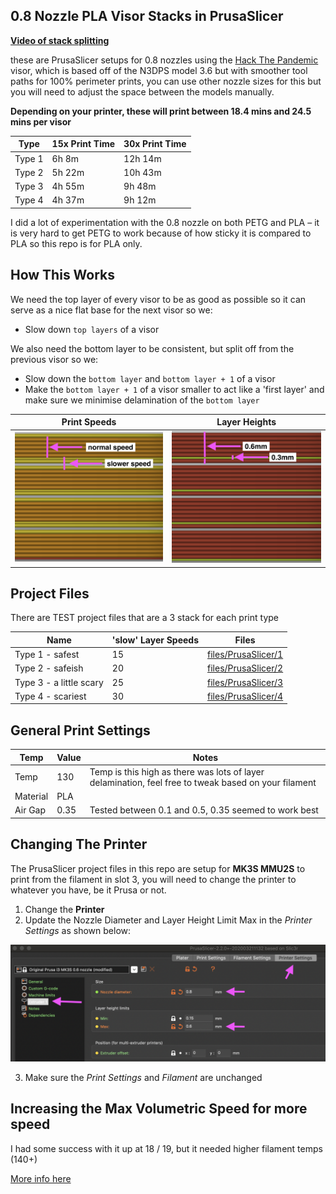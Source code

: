 ## 0.8 Nozzle PLA Visor Stacks in PrusaSlicer

**[Video of stack splitting](https://imgur.com/YbhcxAj)**

these are PrusaSlicer setups for 0.8 nozzles using the [Hack The Pandemic](www.hackthepandemic.co.uk) visor, which is based off of the N3DPS model 3.6 but with smoother tool paths for 100% perimeter prints, you can use other nozzle sizes for this but you will need to adjust the space between the models manually.

**Depending on your printer, these will print between 18.4 mins and 24.5 mins per visor**

| Type | 15x Print Time | 30x Print Time |
| ------- | ------ | ------ |
| Type 1 | 6h 8m | 12h 14m |
| Type 2 | 5h 22m | 10h 43m |
| Type 3 | 4h 55m | 9h 48m |
| Type 4 | 4h 37m | 9h 12m |

I did a lot of experimentation with the 0.8 nozzle on both PETG and PLA – it is very hard to get PETG to work because of how sticky it is compared to PLA so this repo is for PLA only.


## How This Works

We need the top layer of every visor to be as good as possible so it can serve as a nice flat base for the next visor so we:

* Slow down `top layers` of a visor

We also need the bottom layer to be consistent, but split off from the previous visor so we: 

* Slow down the `bottom layer` and `bottom layer + 1` of a visor
* Make the `bottom layer + 1` of a visor smaller to act like a 'first layer' and make sure we minimise delamination of the `bottom layer`

| Print Speeds | Layer Heights |
| ------- | ------ |
| ![img](https://github.com/iamacup/visor-stack-printing-0.8-nozzle/raw/master/files/images/layer-speeds.png) | ![img](https://github.com/iamacup/visor-stack-printing-0.8-nozzle/raw/master/files/images/layer-heights.png) |


## Project Files

There are TEST project files that are a 3 stack for each print type

| Name | 'slow' Layer Speeds | Files |
| ------- | ------ | ----- |
| Type 1 - safest | 15 | [files/PrusaSlicer/1](https://github.com/iamacup/visor-stack-printing-0.8-nozzle/tree/master/files/PrusaSlicer/1) |
| Type 2 - safeish | 20 | [files/PrusaSlicer/2](https://github.com/iamacup/visor-stack-printing-0.8-nozzle/tree/master/files/PrusaSlicer/2) |
| Type 3 - a little scary | 25 | [files/PrusaSlicer/3](https://github.com/iamacup/visor-stack-printing-0.8-nozzle/tree/master/files/PrusaSlicer/3) |
| Type 4 - scariest | 30 | [files/PrusaSlicer/4](https://github.com/iamacup/visor-stack-printing-0.8-nozzle/tree/master/files/PrusaSlicer/4) |


## General Print Settings

| Temp | Value | Notes |
| ------- | ------ | ------ |
| Temp | 130 | Temp is this high as there was lots of layer delamination, feel free to tweak based on your filament |
| Material | PLA |  |
| Air Gap | 0.35 | Tested between 0.1 and 0.5, 0.35 seemed to work best |


## Changing The Printer

The PrusaSlicer project files in this repo are setup for **MK3S MMU2S** to print from the filament in slot 3, you will need to change the printer to whatever you have, be it Prusa or not. 

1. Change the **Printer**
2. Update the Nozzle Diameter and Layer Height Limit Max in the *Printer Settings* as shown below:

![img](https://github.com/iamacup/visor-stack-printing-0.8-nozzle/raw/master/files/images/diff-printer.png)

3. Make sure the *Print Settings* and *Filament* are unchanged


## Increasing the Max Volumetric Speed for more speed

I had some success with it up at 18 / 19, but it needed higher filament temps (140+)

[More info here](https://help.prusa3d.com/en/article/max-volumetric-speed_127176/)




